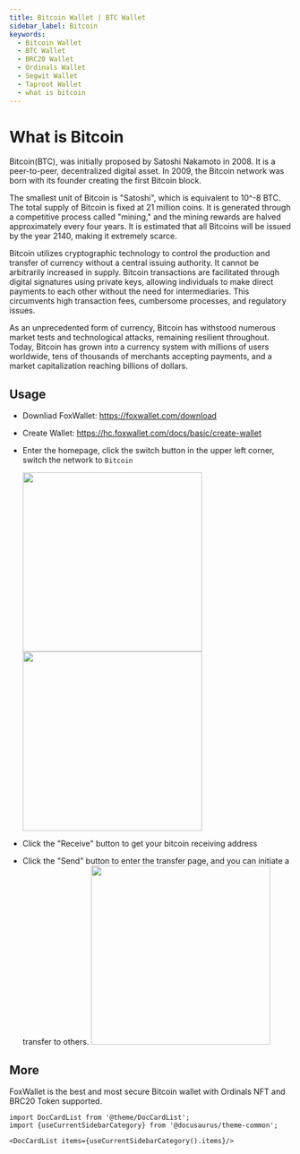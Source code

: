 ```yaml
---
title: Bitcoin Wallet | BTC Wallet
sidebar_label: Bitcoin
keywords:
  - Bitcoin Wallet
  - BTC Wallet
  - BRC20 Wallet
  - Ordinals Wallet
  - Segwit Wallet
  - Taproot Wallet
  - what is bitcoin
---
```


# What is Bitcoin
Bitcoin(BTC), was initially proposed by Satoshi Nakamoto in 2008. It is a peer-to-peer, decentralized digital asset. In 2009, the Bitcoin network was born with its founder creating the first Bitcoin block.  

The smallest unit of Bitcoin is "Satoshi", which is equivalent to 10^-8 BTC. The total supply of Bitcoin is fixed at 21 million coins. It is generated through a competitive process called "mining," and the mining rewards are halved approximately every four years. It is estimated that all Bitcoins will be issued by the year 2140, making it extremely scarce.  

Bitcoin utilizes cryptographic technology to control the production and transfer of currency without a central issuing authority. It cannot be arbitrarily increased in supply. Bitcoin transactions are facilitated through digital signatures using private keys, allowing individuals to make direct payments to each other without the need for intermediaries. This circumvents high transaction fees, cumbersome processes, and regulatory issues.  

As an unprecedented form of currency, Bitcoin has withstood numerous market tests and technological attacks, remaining resilient throughout. Today, Bitcoin has grown into a currency system with millions of users worldwide, tens of thousands of merchants accepting payments, and a market capitalization reaching billions of dollars.

## Usage
* Downliad FoxWallet: https://foxwallet.com/download
* Create Wallet: https://hc.foxwallet.com/docs/basic/create-wallet
* Enter the homepage, click the switch button in the upper left corner, switch the network to `Bitcoin`  

  <img src="/img/docs/switch-network.webp" width="320" /> <img src="/img/docs/switch-bitcoin.webp" width="320" />
* Click the "Receive" button to get your bitcoin receiving address
* Click the "Send" button to enter the transfer page, and you can initiate a transfer to others.
  <img src="/img/docs/bitcoin-asset.webp" width="320" />

## More
FoxWallet is the best and most secure Bitcoin wallet with Ordinals NFT and BRC20 Token supported.

```mdx-code-block
import DocCardList from '@theme/DocCardList';
import {useCurrentSidebarCategory} from '@docusaurus/theme-common';

<DocCardList items={useCurrentSidebarCategory().items}/>
```